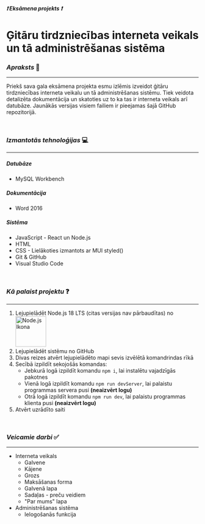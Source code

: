 ##### ❗ **Eksāmena projekts** ❗
# Ģitāru tirdzniecības interneta veikals un tā administrēšanas sistēma

### *Apraksts* 📜
---
Priekš sava gala eksāmena projekta esmu izlēmis izveidot ģitāru tirdzniecības interneta veikalu un tā administrēšanas sistēmu. Tiek veidota detalizēta dokumentācija un skatoties uz to ka tas ir interneta veikals arī datubāze. Jaunākās versijas visiem failiem ir pieejamas šajā GitHub repozitorijā.

<br>

### *Izmantotās tehnoloģijas* 💻
---
##### Datubāze
- MySQL Workbench

##### Dokumentācija
- Word 2016

##### Sistēma
- JavaScript - React un Node.js
- HTML
- CSS - Lielākoties izmantots ar MUI styled()
- Git & GitHub
- Visual Studio Code

<br>

### *Kā palaist projektu* ❓
---
1. Lejupielādēt Node.js 18 LTS (citas versijas nav pārbaudītas) no [<img src="https://keenethics.com/wp-content/uploads/2021/08/Node.js_logo_2015-1-2.png" alt="Node.js Ikona" width="80">](https://nodejs.org "Node.js")
2. Lejupielādēt sistēmu no GitHub
3. Divas reizes atvērt lejupielādēto mapi sevis izvēlētā komandrindas rīkā
4. Secībā izpildīt sekojošās komandas:
    - Jebkurā logā izpildīt komandu `npm i`, lai instalētu vajadzīgās pakotnes
    - Vienā logā izpildīt komandu `npm run devServer`, lai palaistu programmas servera pusi **(neaizvērt logu)**
    - Otrā logā izpildīt komandu `npm run dev`, lai palaistu programmas klienta pusi **(neaizvērt logu)**
5. Atvērt uzrādīto saiti

<br>

### *Veicamie darbi* ✅
---
- Interneta veikals
  - Galvene
  - Kājene
  - Grozs
  - Maksāšanas forma
  - Galvenā lapa
  - Sadaļas - preču veidiem
  - "Par mums" lapa
- Administrēšanas sistēma
  - Ielogošanās funkcija
